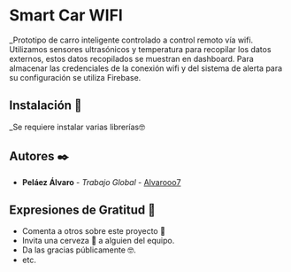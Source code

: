 # Smart Car WIFI

_Prototipo de carro inteligente controlado a control remoto vía wifi. Utilizamos sensores ultrasónicos y temperatura para recopilar los datos externos, estos datos recopilados se muestran en dashboard. Para almacenar las credenciales de la conexión wifi y del sistema de alerta para su configuración se utiliza Firebase. 

## Instalación 🔧

_Se requiere instalar varias librerías🤓 

## Autores ✒️


* **Peláez Álvaro** - *Trabajo Global* - [Alvarooo7](https://github.com/Alvarooo7)


## Expresiones de Gratitud 🎁

* Comenta a otros sobre este proyecto 📢
* Invita una cerveza 🍺 a alguien del equipo. 
* Da las gracias públicamente 🤓.
* etc.
